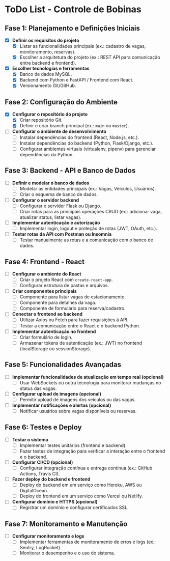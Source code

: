 # ToDo List - Controle de Bobinas

## Fase 1: Planejamento e Definições Iniciais
- [x] **Definir os requisitos do projeto**
  - [x] Listar as funcionalidades principais (ex.: cadastro de vagas, monitoramento, reservas).
  -  [x] Escolher a arquitetura do projeto (ex.: REST API para comunicação entre backend e frontend).
- [x] **Escolher tecnologias e ferramentas**
  - [x] Banco de dados MySQL.
  - [x] Backend com Python e FastAPI / Frontend com React.
  - [x] Versionamento Git/GitHub.

## Fase 2: Configuração do Ambiente
- [x] **Configurar o repositório do projeto**
  - [x] Criar repositório Git.
  - [x] Definir e criar branch principal (ex.: `main` ou `master`).
- [ ] **Configurar o ambiente de desenvolvimento**
  - [ ] Instalar dependências do frontend (React, Node.js, etc.).
  - [ ] Instalar dependências do backend (Python, Flask/Django, etc.).
  - [ ] Configurar ambientes virtuais (virtualenv, pipenv) para gerenciar dependências do Python.

## Fase 3: Backend - API e Banco de Dados
- [ ] **Definir e modelar o banco de dados**
  - [ ] Modelar as entidades principais (ex.: Vagas, Veículos, Usuários).
  - [ ] Criar o esquema de banco de dados.
- [ ] **Configurar o servidor backend**
  - [ ] Configurar o servidor Flask ou Django.
  - [ ] Criar rotas para as principais operações CRUD (ex.: adicionar vaga, atualizar status, listar vagas).
- [ ] **Implementar autenticação e autorização**
  - [ ] Implementar login, logout e proteção de rotas (JWT, OAuth, etc.).
- [ ] **Testar rotas da API com Postman ou Insomnia**
  - [ ] Testar manualmente as rotas e a comunicação com o banco de dados.

## Fase 4: Frontend - React
- [ ] **Configurar o ambiente do React**
  - [ ] Criar o projeto React com `create-react-app`.
  - [ ] Configurar estrutura de pastas e arquivos.
- [ ] **Criar componentes principais**
  - [ ] Componente para listar vagas de estacionamento.
  - [ ] Componente para detalhes da vaga.
  - [ ] Componente de formulário para reserva/cadastro.
- [ ] **Conectar o frontend ao backend**
  - [ ] Utilizar Axios ou Fetch para fazer requisições à API.
  - [ ] Testar a comunicação entre o React e o backend Python.
- [ ] **Implementar autenticação no frontend**
  - [ ] Criar formulário de login.
  - [ ] Armazenar tokens de autenticação (ex.: JWT) no frontend (localStorage ou sessionStorage).

## Fase 5: Funcionalidades Avançadas
- [ ] **Implementar funcionalidades de atualização em tempo real (opcional)**
  - [ ] Usar WebSockets ou outra tecnologia para monitorar mudanças no status das vagas.
- [ ] **Configurar upload de imagens (opcional)**
  - [ ] Permitir upload de imagens dos veículos ou das vagas.
- [ ] **Implementar notificações e alertas (opcional)**
  - [ ] Notificar usuários sobre vagas disponíveis ou reservas.

## Fase 6: Testes e Deploy
- [ ] **Testar o sistema**
  - [ ] Implementar testes unitários (frontend e backend).
  - [ ] Fazer testes de integração para verificar a interação entre o frontend e o backend.
- [ ] **Configurar CI/CD (opcional)**
  - [ ] Configurar integração contínua e entrega contínua (ex.: GitHub Actions, Travis CI).
- [ ] **Fazer deploy do backend e frontend**
  - [ ] Deploy do backend em um serviço como Heroku, AWS ou DigitalOcean.
  - [ ] Deploy do frontend em um serviço como Vercel ou Netlify.
- [ ] **Configurar domínio e HTTPS (opcional)**
  - [ ] Registrar um domínio e configurar certificados SSL.

## Fase 7: Monitoramento e Manutenção
- [ ] **Configurar monitoramento e logs**
  - [ ] Implementar ferramentas de monitoramento de erros e logs (ex.: Sentry, LogRocket).
  - [ ] Monitorar o desempenho e o uso do sistema.
